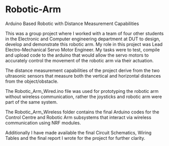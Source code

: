 # Robotic-Arm
Arduino Based Robotic with Distance Measurement Capabilities

This was a group project where I worked with a team of four other students in the Electronic and Computer engineering department at DUT to design, develop and demonstrate this robotic arm. 
My role in this project was Lead Electro-Mechanical Servo Motor Engineer. My tasks were to test, compile and upload code to the arduino that would allow the servo motors to accurately control the movement of the robotic arm via their actuation.

The distance measurement capabilities of the project derive from the two ultrasonic sensors that measure both the vertical and horizontal distances from the object/obstacle.

The Robotic_Arm_Wired.ino file was used for prototyping the robotic arm without wireless communication, rather the joysticks and robotic arm were part of the same system.

The Robotic_Arm_Wireless folder contains the final Arduino codes for the Control Centre and Robotic Arm subsystems that interact via wireless communication using NRF modules.

Additionally I have made available the final Circuit Schematics, Wiring Tables and the final report I wrote for the project for further clarity.
